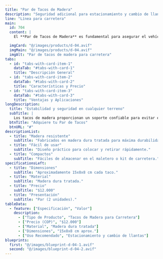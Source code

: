 ```yaml
---
title: "Par de Tacos de Madera"
description: "Seguridad adicional para estacionamiento y cambio de llantas"
line: "Línea para carretera"
main:
  id: 704
  content: |
    El **Par de Tacos de Madera** es fundamental para asegurar el vehículo durante paradas, cambios de llanta o trabajos en carretera, evitando desplazamientos accidentales.

  imgCard: "@/images/products/d-04.avif"
  imgMain: "@/images/products/d-04.avif"
  imgAlt: "Par de tacos de madera para carretera"
tabs:
  - id: "tabs-with-card-item-1"
    dataTab: "#tabs-with-card-1"
    title: "Descripción General"
  - id: "tabs-with-card-item-2"
    dataTab: "#tabs-with-card-2"
    title: "Características y Precio"
  - id: "tabs-with-card-item-3"
    dataTab: "#tabs-with-card-3"
    title: "Ventajas y Aplicaciones"
longDescription:
  title: "Estabilidad y seguridad en cualquier terreno"
  subTitle: |
    Los tacos de madera proporcionan un soporte confiable para evitar el movimiento del vehículo, especialmente en superficies inclinadas o irregulares.
  btnTitle: "Adquiere tu Par de Tacos"
  btnURL: "#"
descriptionList:
  - title: "Madera resistente"
    subTitle: "Fabricados en madera dura tratada para máxima durabilidad."
  - title: "Fácil de usar"
    subTitle: "Diseño práctico para colocar y retirar rápidamente."
  - title: "Compactos"
    subTitle: "Fáciles de almacenar en el maletero o kit de carretera."
specificationsLeft:
  - title: "Dimensiones"
    subTitle: "Aproximadamente 15x8x8 cm cada taco."
  - title: "Material"
    subTitle: "Madera dura tratada."
  - title: "Precio"
    subTitle: "$12.000"
  - title: "Presentación"
    subTitle: "Par (2 unidades)."
tableData:
  - feature: ["Especificación", "Valor"]
    description:
      - ["Tipo de Producto", "Tacos de Madera para Carretera"]
      - ["Precio (COP)", "$12.000"]
      - ["Material", "Madera dura tratada"]
      - ["Dimensiones", "15x8x8 cm aprox."]
      - ["Uso Recomendado", "Estacionamiento y cambio de llantas"]
blueprints:
  first: "@/images/blueprint-d-04-1.avif"
  second: "@/images/blueprint-d-04-2.avif"
---
```


